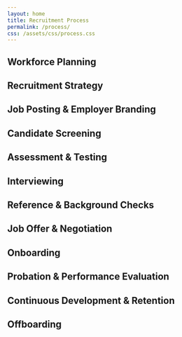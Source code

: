 ```yaml
---
layout: home
title: Recruitment Process
permalink: /process/
css: /assets/css/process.css
---
```



<div class="timeline">
  <div class="process left"><h2>Workforce Planning</h2></div>
  <div class="process right"><h2>Recruitment Strategy</h2></div>
  <div class="process left"><h2>Job Posting &amp; Employer Branding</h2></div>
  <div class="process right"><h2>Candidate Screening</h2></div>
  <div class="process left"><h2>Assessment &amp; Testing</h2></div>
  <div class="process right"><h2>Interviewing</h2></div>
  <div class="process left"><h2>Reference &amp; Background Checks</h2></div>
  <div class="process right"><h2>Job Offer &amp; Negotiation</h2></div>
  <div class="process left"><h2>Onboarding</h2></div>
  <div class="process right"><h2>Probation &amp; Performance Evaluation</h2></div>
  <div class="process left"><h2>Continuous Development &amp; Retention</h2></div>
  <div class="process right"><h2>Offboarding</h2></div>
</div>





